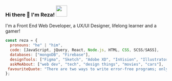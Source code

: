 ### Hi there 👋 I'm Reza! <img src="https://media.tenor.com/images/316f182eb99062d7c07c64ff5bb84412/tenor.gif" width="35px">

I'm a Front End Web Developer, a UX/UI Designer, lifelong learner and a gamer!

```javascript
const reza = {
  pronouns: "he" | "him",
  code: [JavaScript, jQuery, React, Node.js, HTML, CSS, SCSS/SASS],
  databases: ["mongoDB", "Firebase"],
  designTools: ["Figma", "Sketch", "Adobe XD", "InVision", "Illustrator"],
  askMeAbout: ["web dev", "tech", "design things", "movies", "cars"],
 favouriteQuote: "There are two ways to write error-free programs; only the third one works"
};
```

<!--
**rezaska/rezaska** is a ✨ _special_ ✨ repository because its `README.md` (this file) appears on your GitHub profile.

Here are some ideas to get you started:

- 🔭 I’m currently working on ...
- 🌱 I’m currently learning ...
- 👯 I’m looking to collaborate on ...
- 🤔 I’m looking for help with ...
- 💬 Ask me about ...
- 📫 How to reach me: ...
- 😄 Pronouns: ...
- ⚡ Fun fact: ...
-->
